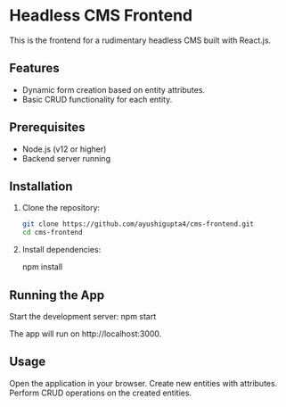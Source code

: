 # Headless CMS Frontend

This is the frontend for a rudimentary headless CMS built with React.js.

## Features

- Dynamic form creation based on entity attributes.
- Basic CRUD functionality for each entity.

## Prerequisites

- Node.js (v12 or higher)
- Backend server running

## Installation

1. Clone the repository:
   ```bash
   git clone https://github.com/ayushigupta4/cms-frontend.git
   cd cms-frontend

2. Install dependencies:

    npm install

## Running the App
Start the development server:
    npm start

The app will run on http://localhost:3000.

## Usage
Open the application in your browser.
Create new entities with attributes.
Perform CRUD operations on the created entities.